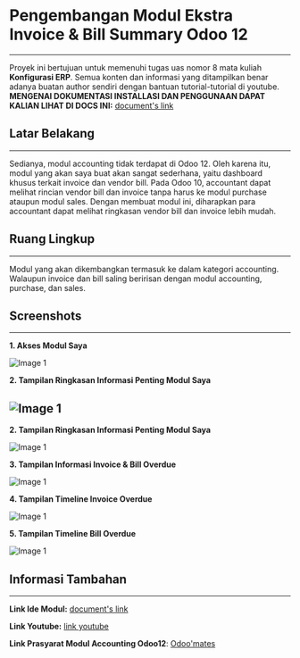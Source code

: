 # **Pengembangan Modul Ekstra Invoice & Bill Summary Odoo 12**
----------
Proyek ini bertujuan untuk memenuhi tugas uas nomor 8 mata kuliah **Konfigurasi ERP**. Semua konten dan informasi yang ditampilkan benar adanya buatan author sendiri dengan bantuan tutorial-tutorial di youtube. **MENGENAI DOKUMENTASI INSTALLASI DAN PENGGUNAAN DAPAT KALIAN LIHAT DI DOCS INI:** [document's link](https://docs.google.com/document/d/1oBELZ3jTlMJyIpVh572XDCb7AigGry36ufIax_j5YE8/edit?usp=sharing)


## **Latar Belakang**
----------
Sedianya, modul accounting tidak terdapat di Odoo 12. Oleh karena itu, modul yang akan saya buat akan sangat sederhana, yaitu dashboard khusus terkait invoice dan vendor bill. Pada Odoo 10, accountant dapat melihat rincian vendor bill dan invoice tanpa harus ke modul purchase ataupun modul sales. Dengan membuat modul ini, diharapkan para accountant dapat melihat ringkasan vendor bill dan invoice lebih mudah.

## **Ruang Lingkup**
----------
Modul yang akan dikembangkan termasuk ke dalam kategori accounting. Walaupun invoice dan bill saling beririsan dengan modul accounting, purchase, dan sales.

## **Screenshots**
----------
**1. Akses Modul Saya**

![Image 1](/screenshot/sc1.png)

**2. Tampilan Ringkasan Informasi Penting Modul Saya**

![Image 1](/screenshot/sc2.png)
----------

**2. Tampilan Ringkasan Informasi Penting Modul Saya**

![Image 1](/screenshot/sc2.png)

**3. Tampilan Informasi Invoice & Bill Overdue**

![Image 1](/screenshot/sc3.png)

**4. Tampilan Timeline Invoice Overdue**

![Image 1](/screenshot/sc4.png)

**5. Tampilan Timeline Bill Overdue**

![Image 1](/screenshot/sc5.png)

## **Informasi Tambahan**
----------
**Link Ide Modul:** [document's link](https://medium.com/@dora.uierp1/rencana-pengembangan-modul-accounting-odoo-12-7d6a075d41d3)

**Link Youtube:** [link youtube](https://youtu.be/ACAsa8yZtZM)

**Link Prasyarat Modul Accounting Odoo12**: [Odoo'mates](https://apps.odoo.com/apps/modules/12.0/om_account_accountant/)